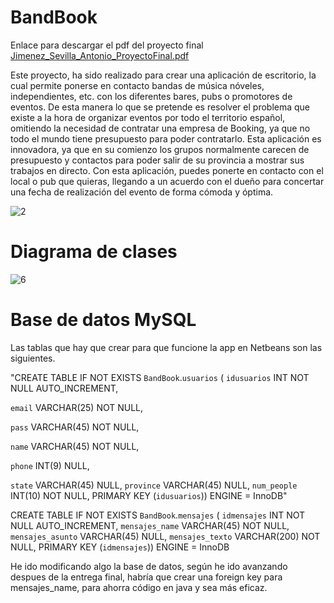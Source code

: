 # BandBook
Enlace para descargar el pdf del proyecto final [Jimenez_Sevilla_Antonio_ProyectoFinal.pdf](https://github.com/Jhaldreen/BandBook/files/9220734/Jimenez_Sevilla_Antonio_ProyectoFinal.pdf)

Este proyecto, ha sido realizado para crear una aplicación de escritorio, la cual permite ponerse en contacto bandas de música nóveles, independientes, etc. con los diferentes bares, pubs o promotores de eventos. De esta manera lo que se pretende es resolver el problema que existe a la hora de organizar eventos por todo el territorio español, omitiendo la necesidad de contratar una empresa de Booking, ya que no todo el mundo tiene presupuesto para poder contratarlo. Esta aplicación es innovadora, ya que en su comienzo los grupos normalmente carecen de presupuesto y contactos para poder salir de su provincia a mostrar sus trabajos en directo. Con esta aplicación, puedes ponerte en contacto con el local o pub que quieras, llegando a un acuerdo con el dueño para concertar una fecha de realización del evento de forma cómoda y óptima.


![2](https://user-images.githubusercontent.com/85558554/181779353-288b8feb-5c5b-4d94-ac3e-1e2761132941.jpg)

# Diagrama de clases

![6](https://user-images.githubusercontent.com/85558554/181780462-002142f0-a671-4009-901e-bbbc7bb574ed.jpg)


# Base de datos MySQL
Las tablas que hay que crear para que funcione la app en Netbeans son las siguientes.

"CREATE TABLE IF NOT EXISTS `BandBook`.`usuarios` (
`idusuarios` INT NOT NULL AUTO_INCREMENT,

`email` VARCHAR(25) NOT NULL,

`pass` VARCHAR(45) NOT NULL,

`name` VARCHAR(45) NOT NULL,

`phone` INT(9) NULL,

`state` VARCHAR(45) NULL,
`province` VARCHAR(45) NULL,
`num_people` INT(10) NOT NULL,
PRIMARY KEY (`idusuarios`))
ENGINE = InnoDB"

CREATE TABLE IF NOT EXISTS `BandBook`.`mensajes` (
`idmensajes` INT NOT NULL AUTO_INCREMENT,
`mensajes_name` VARCHAR(45) NOT NULL,
`mensajes_asunto` VARCHAR(45) NULL,
`mensajes_texto` VARCHAR(200) NOT NULL,
PRIMARY KEY (`idmensajes`))
ENGINE = InnoDB


He ido modificando algo la base de datos, según he ido avanzando despues de la entrega final, habría que crear una foreign key para mensajes_name, para ahorra código en java y sea más eficaz.



